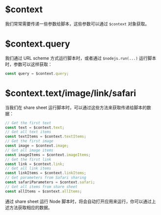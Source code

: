 # $context

我们常常需要传递一些参数给脚本，这些参数可以通过 `$context` 对象获取。

# $context.query

我们通过 URL scheme 方式运行脚本时，或者通过 `$nodejs.run(...)` 运行脚本时，参数可以这样获取：

```js
const query = $context.query;
```

# $context.text/image/link/safari

当我们在 share sheet 运行脚本时，可以通过这些方法来获取传递给脚本的数据：

```js
// Get the first text
const text = $context.text;
// Get all text items
const textItems = $context.textItems;
// Get the first image
const image = $context.image;
// Get all image items
const imageItems = $context.imageItems;
// Get the first link
const link = $context.link;
// Get all link items
const linkItems = $context.linkItems;
// Get parameters from Safari sharing
const safariParameters = $context.safari;
// Get all items from share sheet
const allItems = $context.allItems;
```

通过 share sheet 运行 Node 脚本时，将会自动打开应用来运行，你可以通过上述方法获取相应的数据。